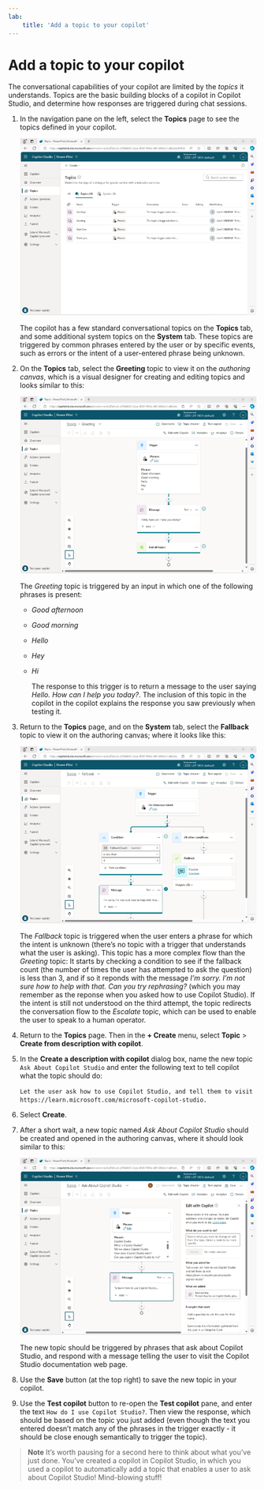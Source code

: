 ```yaml
---
lab:
    title: 'Add a topic to your copilot'
---
```


# Add a topic to your copilot

The conversational capabilities of your copilot are limited by the *topics* it
understands. Topics are the basic building blocks of a copilot in Copilot
Studio, and determine how responses are triggered during chat sessions.

1.  In the navigation pane on the left, select the **Topics** page to see the
    topics defined in your copilot.
    
    ![Screenshot of the Topics page in Copilot Studio](media/add-topic/topics-page.png)

    The copilot has a few standard conversational topics on the **Topics** tab,
    and some additional system topics on the **System** tab. These topics are
    triggered by common phrases entered by the user or by specific events, such
    as errors or the intent of a user-entered phrase being unknown.

3.  On the **Topics** tab, select the **Greeting** topic to view it on the
    *authoring canvas*, which is a visual designer for creating and editing
    topics and looks similar to this:

    ![Screenshot of the authoring canvas for the Greeting topic in Copilot Studio](media/add-topic/greeting-topic.png)

    The *Greeting* topic is triggered by an input in which one of the following
    phrases is present:

    -   *Good afternoon*

    -   *Good morning*

    -   *Hello*

    -   *Hey*

    -   *Hi*

        The response to this trigger is to return a message to the user saying
        *Hello. How can I help you today?*. The inclusion of this topic in the
        copilot in the copilot explains the response you saw previously when
        testing it.

4.  Return to the **Topics** page, and on the **System** tab, select the
    **Fallback** topic to view it on the authoring canvas; where it looks like
    this:

    ![Screenshot of the authoring canvas for the Fallback topic in Copilot Studio](media/add-topic/fallback-topic.png)

    The *Fallback* topic is triggered when the user enters a phrase for which
    the intent is unknown (there’s no topic with a trigger that understands what
    the user is asking). This topic has a more complex flow than the *Greeting*
    topic: It starts by checking a condition to see if the fallback count (the
    number of times the user has attempted to ask the question) is less than 3,
    and if so it reponds with the message *I’m sorry. I’m not sure how to help
    with that. Can you try rephrasing?* (which you may remember as the reponse
    when you asked how to use Copilot Studio). If the intent is still not
    understood on the third attempt, the topic redirects the conversation flow
    to the *Escalate* topic, which can be used to enable the user to speak to a
    human operator.

5.  Return to the **Topics** page. Then in the **+ Create** menu, select
    **Topic** \> **Create from description with copilot**.

6.  In the **Create a description with copilot** dialog box, name the new topic
    `Ask About Copilot Studio` and enter the following text to tell copilot what
    the topic should do:

    `Let the user ask how to use Copilot Studio, and tell them to visit
    https://learn.microsoft.com/microsoft-copilot-studio.`

7. Select **Create**.

8.  After a short wait, a new topic named *Ask About Copilot Studio* should be
    created and opened in the authoring canvas, where it should look similar to
    this:

    ![Screenshot of the copilot-generated Ask About Copilot Studio topic](media/add-topic/copilot-studio-topic.png)

    The new topic should be triggered by phrases that ask about Copilot Studio,
    and respond with a message telling the user to visit the Copilot Studio
    documentation web page.

9.  Use the **Save** button (at the top right) to save the new topic in your
    copilot.

10.  Use the **Test copilot** button to re-open the **Test copilot** pane, and
    enter the text `How do I use Copilot Studio?`. Then view the response, which
    should be based on the topic you just added (even though the text you
    entered doesn’t match any of the phrases in the trigger exactly - it should
    be close enough semantically to trigger the topic).

   > **Note**
   > It’s worth pausing for a second here to think about what you’ve
    just done. You’ve created a copilot in Copilot Studio, in which you used a
    copilot to automatically add a topic that enables a user to ask about
    Copilot Studio! Mind-blowing stuff!

